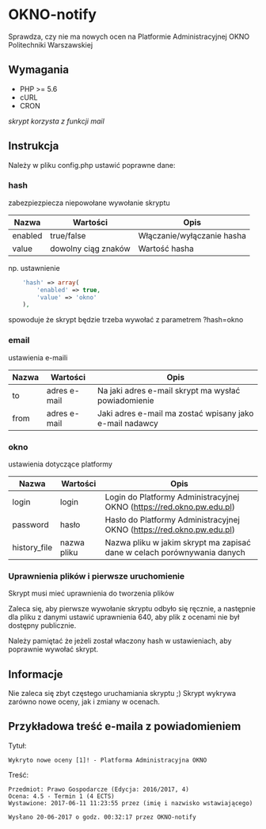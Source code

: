 # OKNO-notify
Sprawdza, czy nie ma nowych ocen na Platformie Administracyjnej OKNO Politechniki Warszawskiej

## Wymagania 

- PHP >= 5.6
- cURL
- CRON


_skrypt korzysta z funkcji mail_

## Instrukcja

Należy w pliku config.php ustawić poprawne dane:


### hash 
zabezpiezpiecza niepowołane wywołanie skryptu

| Nazwa | Wartości | Opis | 
| ------ | ------ | ------ |
| enabled | true/false | Włączanie/wyłączanie hasha |
| value | dowolny ciąg znaków | Wartość hasha |

np. ustawnienie
```php
	'hash' => array(
		'enabled' => true,
		'value' => 'okno'
	),
```
spowoduje że skrypt będzie trzeba wywołać z parametrem ?hash=okno


### email

ustawienia e-maili

| Nazwa | Wartości | Opis | 
| ------ | ------ | ------ |
| to | adres e-mail | Na jaki adres e-mail skrypt ma wysłać powiadomienie |
| from | adres e-mail | Jaki adres e-mail ma zostać wpisany jako e-mail nadawcy |


### okno

ustawienia dotyczące platformy

| Nazwa | Wartości | Opis | 
| ------ | ------ | ------ |
| login | login | Login do Platformy Administracyjnej OKNO (https://red.okno.pw.edu.pl) |
| password | hasło | Hasło do Platformy Administracyjnej OKNO (https://red.okno.pw.edu.pl) |
| history_file | nazwa pliku | Nazwa pliku w jakim skrypt ma zapisać dane w celach porównywania danych |

### Uprawnienia plików i pierwsze uruchomienie

Skrypt musi mieć uprawnienia do tworzenia plików

Zaleca się, aby pierwsze wywołanie skryptu odbyło się ręcznie, a następnie dla pliku z danymi ustawić uprawnienia 640, aby plik z ocenami nie był dostępny publicznie.

Należy pamiętać że jeżeli został właczony hash w ustawieniach, aby poprawnie wywołać skrypt.


## Informacje

Nie zaleca się zbyt częstego uruchamiania skryptu ;)
Skrypt wykrywa zarówno nowe oceny, jak i zmiany w ocenach.

## Przykładowa treść e-maila z powiadomieniem
Tytuł:
```text
Wykryto nowe oceny [1]! - Platforma Administracyjna OKNO
```
Treść:
```text
Przedmiot: Prawo Gospodarcze (Edycja: 2016/2017, 4)
Ocena: 4.5 - Termin 1 (4 ECTS)
Wystawione: 2017-06-11 11:23:55 przez (imię i nazwisko wstawiającego)

Wysłano 20-06-2017 o godz. 00:32:17 przez OKNO-notify
```
